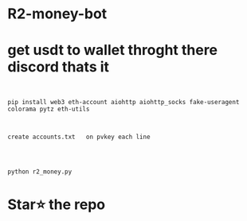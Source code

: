# R2-money-bot


# get usdt to wallet throght there discord thats it 


```


pip install web3 eth-account aiohttp aiohttp_socks fake-useragent colorama pytz eth-utils


```



```

create accounts.txt   on pvkey each line 



```


```

python r2_money.py

```

# **Star⭐ the repo**
